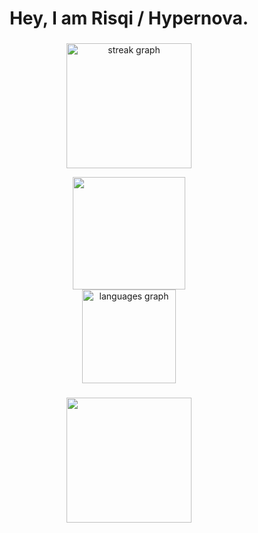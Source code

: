 <h1 align="center">Hey, I am Risqi / Hypernova.</h1>


###

<div align="center">
  <img src="https://streak-stats.demolab.com?user=risqiikhsani&locale=en&mode=daily&theme=prussian&hide_border=false&border_radius=5" height="200" alt="streak graph" /> <br>
  
  <img height="180em" src="https://github-readme-stats-eight-theta.vercel.app/api?username=dimasmds&show_icons=true&theme=algolia&include_all_commits=true&count_private=true"/> <br>
  <img src="https://github-readme-stats.vercel.app/api/top-langs?username=risqiikhsani&locale=en&hide_title=false&layout=compact&card_width=320&langs_count=5&theme=prussian&hide_border=false" height="150" alt="languages graph"  />
</div>

###

<div align="center">
  <img height="200" src="https://media2.giphy.com/media/BUbMgQBShZOcMPohgn/giphy.gif?cid=ecf05e47920xlf43ly0sxleo64uowf7cr4pak4163bmohskv&ep=v1_gifs_search&rid=giphy.gif&ct=g"  />
</div>

###

<br clear="both">


